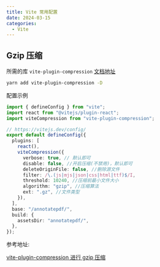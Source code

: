 ```yaml
---
title: Vite 常用配置
date: 2024-03-15
categories:
  - Vite
---
```


## Gzip 压缩

所需的库 `vite-plugin-compression` [文档地址](https://github.com/vbenjs/vite-plugin-compression/tree/main#readme)

```sh
yarn add vite-plugin-compression -D
```

配置示例

```ts
import { defineConfig } from "vite";
import react from "@vitejs/plugin-react";
import viteCompression from "vite-plugin-compression";

// https://vitejs.dev/config/
export default defineConfig({
  plugins: [
    react(),
    viteCompression({
      verbose: true, // 默认即可
      disable: false, //开启压缩(不禁用)，默认即可
      deleteOriginFile: false, //删除源文件
      filter: /\.(js|mjs|json|css|html|ttf)$/I,
      threshold: 10240, //压缩前最小文件大小
      algorithm: "gzip", //压缩算法
      ext: ".gz", //文件类型
    }),
  ],
  base: "/annotatepdf/",
  build: {
    assetsDir: "annotatepdf/",
  },
});
```

参考地址:

[vite-plugin-compression 进行 gzip 压缩](https://www.jianshu.com/p/90ecbaa18cf9)
